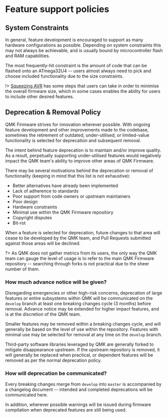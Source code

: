 # Feature support policies

## System Constraints

In general, feature development is encouraged to support as many hardware configurations as possible. Depending on system constraints this may not always be achievable, and is usually bound by microcontroller flash and RAM capabilities.

The most frequently-hit constraint is the amount of code that can be flashed onto an ATmega32U4 -- users almost always need to pick and choose included functionality due to the size constraints.

!> [Squeezing AVR](https://docs.qmk.fm/#/squeezing_avr) has some steps that users can take in order to minimise the overall firmware size, which in some cases enables the ability for users to include other desired features.

## Deprecation & Removal Policy

QMK Firmware strives for innovation wherever possible. With ongoing feature development and other improvements made to the codebase, sometimes the retirement of outdated, under-utilised, or limited-value functionality is selected for deprecation and subsequent removal.

The intent behind feature deprecation is to maintain and/or improve quality. As a result, perpetually supporting under-utilised features would negatively impact the QMK team's ability to improve other areas of QMK Firmware.

There may be several motivations behind the deprecation or removal of functionality (keeping in mind that this list is not exhaustive):

* Better alternatives have already been implemented
* Lack of adherence to standards
* Poor support from code owners or upstream maintainers
* Poor design
* Hardware constraints
* Minimal use within the QMK Firmware repository
* Copyright disputes
* Bit-rot

When a feature is selected for deprecation, future changes to that area will cease to be developed by the QMK team, and Pull Requests submitted against those areas will be declined.

?> As QMK does not gather metrics from its users, the only way the QMK team can gauge the level of usage is to refer to the main QMK Firmware repository -- searching through forks is not practical due to the sheer number of them.

### How much advance notice will be given?

Disregarding emergencies or other high-risk concerns, deprecation of large features or entire subsystems within QMK will be communicated on the `develop` branch at least one breaking changes cycle (3 months) before removal. Advance notice may be extended for higher impact features, and is at the discretion of the QMK team.

Smaller features may be removed within a breaking changes cycle, and will generally be based on the level of use within the repository. Features with minimal use may be selected for removal at any time on the `develop` branch.

Third-party software libraries leveraged by QMK are generally forked to mitigate disappearance upstream. If the upstream repository is removed, it will generally be replaced when practical, or dependent features will be removed as per the normal deprecation policy.

### How will deprecation be communicated?

Every breaking changes merge from `develop` into `master` is accompanied by a changelog document -- intended and completed deprecations will be communicated here.

In addition, wherever possible warnings will be issued during firmware compilation when deprecated features are still being used.
